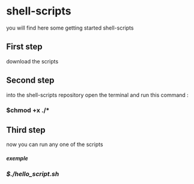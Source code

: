# shell-scripts
you will find here some getting started shell-scripts 


<h2>First step</h2>  download the scripts

<h2>Second step</h2>  into the shell-scripts repository open the terminal and run this command : <h3>$chmod +x ./*

  
<h2>Third step </h2> now you can run any one of the scripts  

<h5> exemple <h/5> <h3>$./hello_script.sh </h3>
